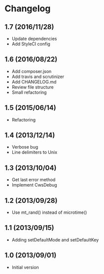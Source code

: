 # Changelog

## 1.7 (2016/11/28)

* Update dependencies
* Add StyleCI config

## 1.6 (2016/08/22)

* Add composer.json
* Add travis and scrutinizer
* Add CHANGELOG.md
* Review file structure
* Small refactoring

## 1.5 (2015/06/14)

* Refactoring

## 1.4 (2013/12/14)

* Verbose bug
* Line delimiters to Unix

## 1.3 (2013/10/04)

* Get last error method
* Implement CwsDebug

## 1.2 (2013/09/28)

* Use mt_rand() instead of microtime()

## 1.1 (2013/09/15)

* Adding setDefaultMode and setDefaultKey

## 1.0 (2013/09/01)

* Initial version
